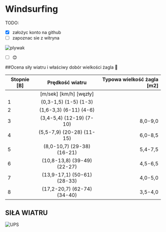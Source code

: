 # Windsurfing

TODO:

- [x] założyc konto na github
- [ ] zapoznac sie z witryna

![plywak](https://prezentmarzen.com/blog/wp-content/uploads/2015/04/Karon-Beach-Hotel-Windsurfing.jpg)

- [ ] :blush:

##Ocena siły wiatru i właściwy dobór wielkości żagla  :raised_hands:

|Stopnie [B]|Prędkość wiatru|Typowa wielkość żagla [m2]|
|----------|:-------------:|------:|
||[m/sek] [km/h]  [węzły]| |[Deskipowyżej 140l]  [Deski 115-130l]  [Deski 95-115l]  [Deski poniżej 95l]|
| 1 |(0,3-1,5) (1-5) (1-3)|   |                  |
| 2 |(1,6-3,3) (6-11) (4-6)|  |                  |
| 3 |(3,4-5,4) (12-19) (7-10)| 8,0-9,0|
| 4 |(5,5-7,9) (20-28) (11-15)|6,0-8,5|
| 5 |(8,0-10,7) (29-38) (16-21) |5,4-7,5 |
| 6 |(10,8-13,8) (39-49) (22-27)|4,5-6,5 |
| 7 |(13,9-17,1) (50-61) (28-33)   |4,0-5,0|
| 8 |(17,2-20,7) (62-74) (34-40)  |3,5-4,0 |





## SIŁA WIATRU

![UPS](https://media.giphy.com/media/cAYRqOgjncVqw/giphy.gif)
